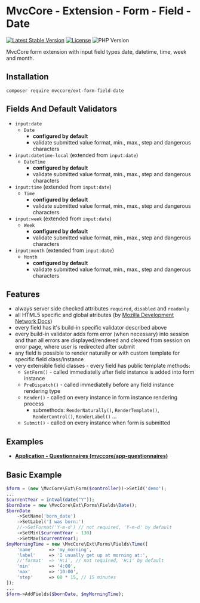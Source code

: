 # MvcCore - Extension - Form - Field - Date

[![Latest Stable Version](https://img.shields.io/badge/Stable-v4.3.1-brightgreen.svg?style=plastic)](https://github.com/mvccore/ext-form-field-date/releases)
[![License](https://img.shields.io/badge/Licence-BSD-brightgreen.svg?style=plastic)](https://mvccore.github.io/docs/mvccore/4.0.0/LICENCE.md)
![PHP Version](https://img.shields.io/badge/PHP->=5.3-brightgreen.svg?style=plastic)

MvcCore form extension with input field types date, datetime, time, week and month.

## Installation
```shell
composer require mvccore/ext-form-field-date
```

## Fields And Default Validators
- `input:date`
	- `Date`
		- **configured by default**
		- validate submitted value format, min., max., step and dangerous characters
- `input:datetime-local` (extended from `input:date`)
	- `DateTime`
		- **configured by default**
		- validate submitted value format, min., max., step and dangerous characters
- `input:time` (extended from `input:date`)
	- `Time`
		- **configured by default**
		- validate submitted value format, min., max., step and dangerous characters
- `input:week` (extended from `input:date`)
	- `Week`
		- **configured by default**
		- validate submitted value format, min., max., step and dangerous characters
- `input:month` (extended from `input:date`)
	- `Month`
		- **configured by default**
		- validate submitted value format, min., max., step and dangerous characters

## Features
- always server side checked attributes `required`, `disabled` and `readonly`
- all HTML5 specific and global atributes (by [Mozilla Development Network Docs](https://developer.mozilla.org/en-US/docs/Web/HTML/Reference))
- every field has it's build-in specific validator described above
- every build-in validator adds form error (when necessary) into session
  and than all errors are displayed/rendered and cleared from session on error page, 
  where user is redirected after submit
- any field is possible to render naturally or with custom template for specific field class/instance
- very extensible field classes - every field has public template methods:
	- `SetForm()`		- called immediatelly after field instance is added into form instance
	- `PreDispatch()`	- called immediatelly before any field instance rendering type
	- `Render()`		- called on every instance in form instance rendering process
		- submethods: `RenderNaturally()`, `RenderTemplate()`, `RenderControl()`, `RenderLabel()` ...
	- `Submit()`		- called on every instance when form is submitted

## Examples
- [**Application - Questionnaires (mvccore/app-questionnaires)**](https://github.com/mvccore/app-questionnaires)

## Basic Example

```php
$form = (new \MvcCore\Ext\Form($controller))->SetId('demo');
...
$currentYear = intval(date("Y"));
$bornDate = new \MvcCore\Ext\Forms\Fields\Date();
$bornDate
	->SetName('born_date')
	->SetLabel('I was born:')
	//->SetFormat('Y-m-d') // not required, 'Y-m-d' by default
	->SetMin($currentYear - 130)
	->SetMax($currentYear);
$myMorningTime = new \MvcCore\Ext\Forms\Fields\Time([
	'name'		=> 'my_morning',
	'label'		=> 'I usually get up at morning at:',
	//'format'	=> 'H:i', // not required, 'H:i' by default
	'min'		=> '4:00',
	'max'		=> '10:00',
	'step'		=> 60 * 15, // 15 minutes
]);
...
$form->AddFields($bornDate, $myMorningTime);
```
